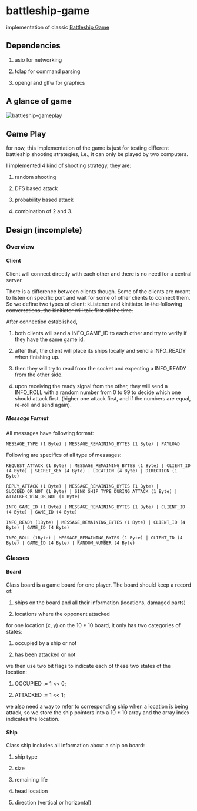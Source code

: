 # battleship-game

implementation of classic [Battleship Game](https://en.wikipedia.org/wiki/Battleship_(game))

## Dependencies

1. asio for networking

2. tclap for command parsing

3. opengl and glfw for graphics

## A glance of game

![battleship-gameplay](https://github.com/iloveyoukcl5770/battleship-game/raw/master/imgs/battleship_gameplay_screenshot.png)

## Game Play

for now, this implementation of the game is just for testing different battleship shooting strategies, i.e., it can only be played by two computers.

I implemented 4 kind of shooting strategy, they are:

1. random shooting

2. DFS based attack

3. probability based attack

4. combination of 2 and 3.

## Design (incomplete)

### Overview

#### Client

Client will connect directly with each other and there is no need for a central server.

There is a difference between clients though. Some of the clients are meant to listen on specific port and wait for some of other clients to connect them. So we define two types of client: kListener and kInitiator. ~~In the following conversations, the kInitiator will talk first all the time.~~

After connection established,

1. both clients will send a INFO_GAME_ID to each other and try to verify if they have the same game id.

2. after that, the client will place its ships locally and send a INFO_READY when finishing up.

3. then they will try to read from the socket and expecting a INFO_READY from the other side.

4. upon receiving the ready signal from the other, they will send a INFO_ROLL with a random number from 0 to 99 to decide which one should attack first. (higher one attack first, and if the numbers are equal, re-roll and send again).

##### Message Format

All messages have following format:

`MESSAGE_TYPE (1 Byte) | MESSAGE_REMAINING_BYTES (1 Byte) | PAYLOAD`

Following are specifics of all type of messages:

`REQUEST_ATTACK (1 Byte) | MESSAGE_REMAINING_BYTES (1 Byte) | CLIENT_ID (4 Byte) | SECRET_KEY (4 Byte) | LOCATION (4 Byte) | DIRECTION (1 Byte)`

`REPLY_ATTACK (1 Byte) | MESSAGE_REMAINING_BYTES (1 Byte) | SUCCEED_OR_NOT (1 Byte) | SINK_SHIP_TYPE_DURING_ATTACK (1 Byte) | ATTACKER_WIN_OR_NOT (1 Byte)`


`INFO_GAME_ID (1 Byte) | MESSAGE_REMAINING_BYTES (1 Byte) | CLIENT_ID (4 Byte) | GAME_ID (4 Byte)`

`INFO_READY (1Byte) | MESSAGE_REMAINING_BYTES (1 Byte) | CLIENT_ID (4 Byte) | GAME_ID (4 Byte)`

`INFO_ROLL (1Byte) | MESSAGE_REMAINING_BYTES (1 Byte) | CLIENT_ID (4 Byte) | GAME_ID (4 Byte) | RANDOM_NUMBER (4 Byte)`



### Classes

#### Board

Class board is a game board for one player. The board should keep a record of:

1. ships on the board and all their information (locations, damaged parts)

2. locations where the opponent attacked

for one location (x, y) on the 10 * 10 board, it only has two categories of states:

1. occupied by a ship or not

2. has been attacked or not

we then use two bit flags to indicate each of these two states of the location:

1. OCCUPIED := 1 << 0;

2. ATTACKED := 1 << 1;

we also need a way to refer to corresponding ship when a location is being attack, so we store the ship pointers into a 10 * 10 array and the array index indicates the location.

#### Ship

Class ship includes all information about a ship on board:

1. ship type

2. size

3. remaining life

4. head location

5. direction (vertical or horizontal)
